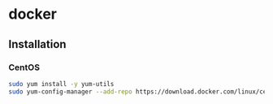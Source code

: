 # docker

## Installation

### CentOS

```bash
sudo yum install -y yum-utils
sudo yum-config-manager --add-repo https://download.docker.com/linux/centos/docker-ce.repo
```
